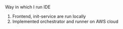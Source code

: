 Way in which I run IDE

1. Frontend, init-service are run locally
2. Implemented orchestrator and runner on AWS cloud